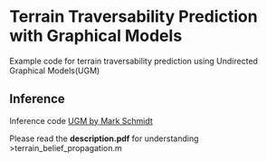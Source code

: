 # Terrain Traversability Prediction with Graphical Models

Example code for terrain traversability prediction using Undirected Graphical Models(UGM)

## Inference

Inference code [UGM by Mark Schmidt](https://www.cs.ubc.ca/~schmidtm/Software/UGM.html)

Please read the **description.pdf** for understanding >terrain_belief_propagation.m 
